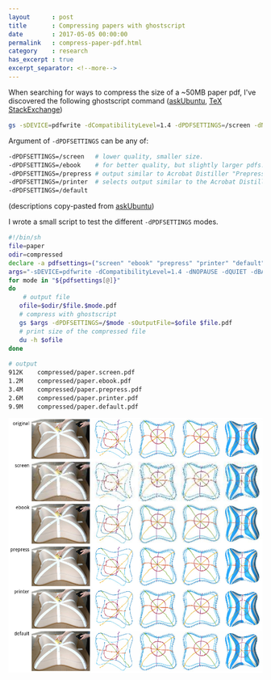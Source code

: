 ```yaml
---
layout      : post
title       : Compressing papers with ghostscript
date        : 2017-05-05 00:00:00
permalink   : compress-paper-pdf.html
category    : research
has_excerpt : true
excerpt_separator: <!--more-->
---
```


When searching for ways to compress the size of a ~50MB paper pdf,
I've discovered the following ghostscript command
([askUbuntu](https://askubuntu.com/a/256449/181265), [TeX StackExchange](https://tex.stackexchange.com/a/19047/45772))

```bash
gs -sDEVICE=pdfwrite -dCompatibilityLevel=1.4 -dPDFSETTINGS=/screen -dNOPAUSE -dQUIET -dBATCH -sOutputFile=compressed.pdf original.pdf
```

Argument of `-dPDFSETTINGS` can be any of:

```bash
-dPDFSETTINGS=/screen   # lower quality, smaller size.
-dPDFSETTINGS=/ebook    # for better quality, but slightly larger pdfs.
-dPDFSETTINGS=/prepress # output similar to Acrobat Distiller "Prepress Optimized" setting
-dPDFSETTINGS=/printer  # selects output similar to the Acrobat Distiller "Print Optimized" setting
-dPDFSETTINGS=/default
```
(descriptions copy-pasted from [askUbuntu](https://askubuntu.com/a/256449/181265))

I wrote a small script to test the different `-dPDFSETTINGS` modes.

<!--more-->

```bash
#!/bin/sh
file=paper
odir=compressed
declare -a pdfsettings=("screen" "ebook" "prepress" "printer" "default")
args="-sDEVICE=pdfwrite -dCompatibilityLevel=1.4 -dNOPAUSE -dQUIET -dBATCH"
for mode in "${pdfsettings[@]}"
do
    # output file
   ofile=$odir/$file.$mode.pdf
   # compress with ghostscript
   gs $args -dPDFSETTINGS=/$mode -sOutputFile=$ofile $file.pdf
   # print size of the compressed file
   du -h $ofile
done
```

```bash
# output
912K	compressed/paper.screen.pdf
1.2M	compressed/paper.ebook.pdf
3.4M	compressed/paper.prepress.pdf
2.6M	compressed/paper.printer.pdf
9.9M	compressed/paper.default.pdf
```

<a title="click for higher resolution" href="/assets/gs-compress/full.jpg"><img src="/assets/gs-compress/preview.jpg" alt="comparison of gs pdf compression modes" /></a>
